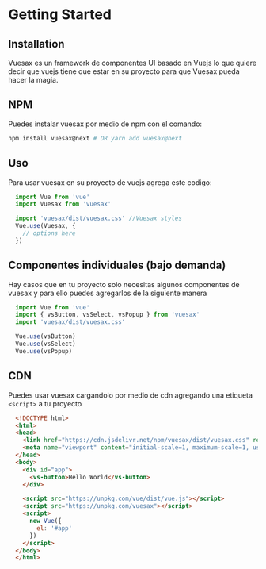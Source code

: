 # Getting Started

<card>

  ## Installation

  Vuesax es un framework de componentes UI basado en Vuejs lo que quiere decir que vuejs tiene que estar en su proyecto para que Vuesax pueda hacer la magia.

</card>

<card>

  ## NPM

  Puedes instalar vuesax por medio de npm con el comando:

  ```bash
  npm install vuesax@next # OR yarn add vuesax@next
  ```

</card>

<card>

  ## Uso

  Para usar vuesax en su proyecto de vuejs agrega este codigo:

  ```js
    import Vue from 'vue'
    import Vuesax from 'vuesax'

    import 'vuesax/dist/vuesax.css' //Vuesax styles
    Vue.use(Vuesax, {
      // options here
    })
  ```

</card>

<card>

  ## Componentes individuales (bajo demanda)

  Hay casos que en tu proyecto solo necesitas algunos componentes de vuesax y para ello puedes agregarlos de la siguiente manera

  ```js
    import Vue from 'vue'
    import { vsButton, vsSelect, vsPopup } from 'vuesax'
    import 'vuesax/dist/vuesax.css'

    Vue.use(vsButton)
    Vue.use(vsSelect)
    Vue.use(vsPopup)
  ```

</card>

<card>

  ## CDN

  Puedes usar vuesax cargandolo por medio de cdn agregando una etiqueta `<script>` a tu proyecto

  ```html
    <!DOCTYPE html>
    <html>
    <head>
      <link href="https://cdn.jsdelivr.net/npm/vuesax/dist/vuesax.css" rel="stylesheet">
      <meta name="viewport" content="initial-scale=1, maximum-scale=1, user-scalable=no">
    </head>
    <body>
      <div id="app">
        <vs-button>Hello World</vs-button>
      </div>

      <script src="https://unpkg.com/vue/dist/vue.js"></script>
      <script src="https://unpkg.com/vuesax"></script>
      <script>
        new Vue({
          el: '#app'
        })
      </script>
    </body>
    </html>
  ```

</card>


<!-- ### New applications Vue CLI

### Vue UI Install

### Existing applications -->
